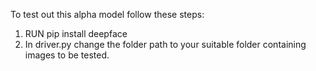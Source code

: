 To test out this alpha model follow these steps:
1. RUN pip install deepface
2. In driver.py change the folder path to your suitable folder containing images to be tested.
